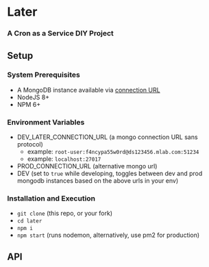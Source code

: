 # Later

### A Cron as a Service DIY Project

## Setup

### System Prerequisites

  - A MongoDB instance available via [connection URL]()
  - NodeJS 8+
  - NPM 6+

### Environment Variables

  - DEV_LATER_CONNECTION_URL (a mongo connection URL sans protocol)
      - example: `root-user:f4ncypa55w0rd@ds123456.mlab.com:51234`
      - example: `localhost:27017`
  - PROD_CONNECTION_URL (alternative mongo url)
  - DEV (set to `true` while developing, toggles between dev and prod mongodb instances based on the above urls in your env)

### Installation and Execution

  - `git clone` (this repo, or your fork)
  - `cd later`
  - `npm i`
  - `npm start` (runs nodemon, alternatively, use pm2 for production)

## API

